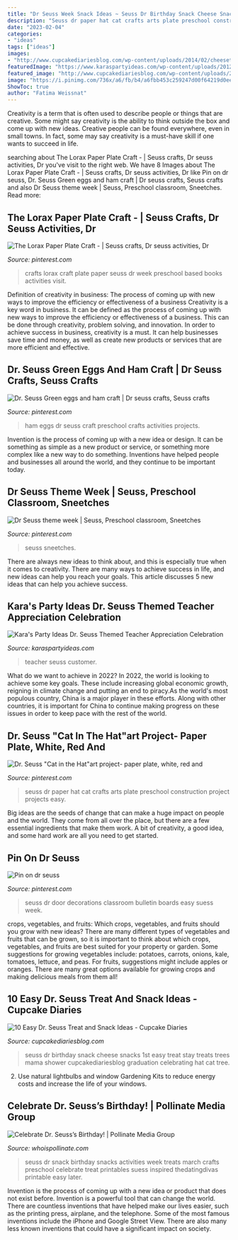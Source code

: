```yaml
---
title: "Dr Seuss Week Snack Ideas ~ Seuss Dr Birthday Snack Cheese Snacks 1st Easy Treat Stay Treats Trees Mama Shower Cupcakediariesblog Graduation Celebrating Hat Cat Tree"
description: "Seuss dr paper hat cat crafts arts plate preschool construction project projects easy"
date: "2023-02-04"
categories:
- "ideas"
tags: ["ideas"]
images:
- "http://www.cupcakediariesblog.com/wp-content/uploads/2014/02/cheesetrees.jpg"
featuredImage: "https://www.karaspartyideas.com/wp-content/uploads/2012/05/teacherappreciation_Staff_web_600x750.jpg"
featured_image: "http://www.cupcakediariesblog.com/wp-content/uploads/2014/02/cheesetrees.jpg"
image: "https://i.pinimg.com/736x/a6/fb/b4/a6fbb453c259247d00f64219d0ee4024.jpg"
ShowToc: true
author: "Fatima Weissnat"
---
```



Creativity is a term that is often used to describe people or things that are creative. Some might say creativity is the ability to think outside the box and come up with new ideas. Creative people can be found everywhere, even in small towns. In fact, some may say creativity is a must-have skill if one wants to succeed in life.

	

		
searching about The Lorax Paper Plate Craft - | Seuss crafts, Dr seuss activities, Dr you've visit to the right web. We have 8 Images about The Lorax Paper Plate Craft - | Seuss crafts, Dr seuss activities, Dr like Pin on dr seuss, Dr. Seuss Green eggs and ham craft | Dr seuss crafts, Seuss crafts and also Dr Seuss theme week | Seuss, Preschool classroom, Sneetches. Read more:
		
    
## The Lorax Paper Plate Craft - | Seuss Crafts, Dr Seuss Activities, Dr

<img loading=lazy src="https://i.pinimg.com/736x/bf/58/af/bf58afb95b25f6a8b08102fd829b0c27--daycare-crafts-toddler-crafts.jpg" onerror="this.onerror=null;this.src='https://tse1.mm.bing.net/th?id=OIP.mFKGcwf10vHs48Rt6PDoFwHaK_&amp;pid=15.1';" alt="The Lorax Paper Plate Craft - | Seuss crafts, Dr seuss activities, Dr">

_Source: pinterest.com_

>crafts lorax craft plate paper seuss dr week preschool based books activities visit. 

	

Definition of creativity in business: The process of coming up with new ways to improve the efficiency or effectiveness of a business
Creativity is a key word in business. It can be defined as the process of coming up with new ways to improve the efficiency or effectiveness of a business. This can be done through creativity, problem solving, and innovation. 
In order to achieve success in business, creativity is a must. It can help businesses save time and money, as well as create new products or services that are more efficient and effective.

    
## Dr. Seuss Green Eggs And Ham Craft | Dr Seuss Crafts, Seuss Crafts

<img loading=lazy src="https://i.pinimg.com/736x/f0/19/a0/f019a03c6c6396cf2e0629a5e3e5cb92--green-eggs-and-ham-hams.jpg" onerror="this.onerror=null;this.src='https://tse3.mm.bing.net/th?id=OIP.cT2E3d-bT6TZeusXWLh5sAHaJ3&amp;pid=15.1';" alt="Dr. Seuss Green eggs and ham craft | Dr seuss crafts, Seuss crafts">

_Source: pinterest.com_

>ham eggs dr seuss craft preschool crafts activities projects. 

	

Invention is the process of coming up with a new idea or design. It can be something as simple as a new product or service, or something more complex like a new way to do something. Inventions have helped people and businesses all around the world, and they continue to be important today.

    
## Dr Seuss Theme Week | Seuss, Preschool Classroom, Sneetches

<img loading=lazy src="https://i.pinimg.com/originals/12/93/b6/1293b6653f100ec6f7f2cce51eb25564.jpg" onerror="this.onerror=null;this.src='https://tse2.mm.bing.net/th?id=OIP.DxQfpTe-2zqzeGi0xH8P9gHaNK&amp;pid=15.1';" alt="Dr Seuss theme week | Seuss, Preschool classroom, Sneetches">

_Source: pinterest.com_

>seuss sneetches. 

	

There are always new ideas to think about, and this is especially true when it comes to creativity. There are many ways to achieve success in life, and new ideas can help you reach your goals. This article discusses 5 new ideas that can help you achieve success.

    
## Kara&#039;s Party Ideas Dr. Seuss Themed Teacher Appreciation Celebration

<img loading=lazy src="https://www.karaspartyideas.com/wp-content/uploads/2012/05/teacherappreciation_Staff_web_600x750.jpg" onerror="this.onerror=null;this.src='https://tse2.mm.bing.net/th?id=OIP._OMjY_XkphhZA10TbQkvSwHaJQ&amp;pid=15.1';" alt="Kara&#039;s Party Ideas Dr. Seuss Themed Teacher Appreciation Celebration">

_Source: karaspartyideas.com_

>teacher seuss customer. 

	

What do we want to achieve in 2022?
In 2022, the world is looking to achieve some key goals. These include increasing global economic growth, reigning in climate change and putting an end to piracy.As the world's most populous country, China is a major player in these efforts. Along with other countries, it is important for China to continue making progress on these issues in order to keep pace with the rest of the world.

    
## Dr. Seuss &quot;Cat In The Hat&quot;art Project- Paper Plate, White, Red And

<img loading=lazy src="https://i.pinimg.com/736x/6e/e3/91/6ee391717b11de053293738ef10af552--dr-seuss-art-black-construction-paper.jpg" onerror="this.onerror=null;this.src='https://tse1.mm.bing.net/th?id=OIP.NPKG_dliLBbYzHH13y4PcQHaJ3&amp;pid=15.1';" alt="Dr. Seuss &quot;Cat in the Hat&quot;art project- paper plate, white, red and">

_Source: pinterest.com_

>seuss dr paper hat cat crafts arts plate preschool construction project projects easy. 

	

Big ideas are the seeds of change that can make a huge impact on people and the world. They come from all over the place, but there are a few essential ingredients that make them work. A bit of creativity, a good idea, and some hard work are all you need to get started.

    
## Pin On Dr Seuss

<img loading=lazy src="https://i.pinimg.com/736x/a6/fb/b4/a6fbb453c259247d00f64219d0ee4024.jpg" onerror="this.onerror=null;this.src='https://tse4.mm.bing.net/th?id=OIP.BSEkP6xXWWE44v-ntUpHawHaJ3&amp;pid=15.1';" alt="Pin on dr seuss">

_Source: pinterest.com_

>seuss dr door decorations classroom bulletin boards easy suess week. 

	

crops, vegetables, and fruits: Which crops, vegetables, and fruits should you grow with new ideas?
There are many different types of vegetables and fruits that can be grown, so it is important to think about which crops, vegetables, and fruits are best suited for your property or garden. Some suggestions for growing vegetables include: potatoes, carrots, onions, kale, tomatoes, lettuce, and peas. For fruits, suggestions might include apples or oranges. There are many great options available for growing crops and making delicious meals from them all!

    
## 10 Easy Dr. Seuss Treat And Snack Ideas - Cupcake Diaries

<img loading=lazy src="http://www.cupcakediariesblog.com/wp-content/uploads/2014/02/cheesetrees.jpg" onerror="this.onerror=null;this.src='https://tse4.mm.bing.net/th?id=OIP.HtRWb--lrUiuC_EuF2-2LwHaLG&amp;pid=15.1';" alt="10 Easy Dr. Seuss Treat and Snack Ideas - Cupcake Diaries">

_Source: cupcakediariesblog.com_

>seuss dr birthday snack cheese snacks 1st easy treat stay treats trees mama shower cupcakediariesblog graduation celebrating hat cat tree. 

	

2. Use natural lightbulbs and window Gardening Kits to reduce energy costs and increase the life of your windows.

    
## Celebrate Dr. Seuss’s Birthday! | Pollinate Media Group

<img loading=lazy src="http://whoispollinate.com/wp-content/uploads/2015/02/a6b68c8f65f6a217c1071531c9a40eeb.jpg" onerror="this.onerror=null;this.src='https://tse2.mm.bing.net/th?id=OIP.pnRCEHXYiYxhYnxdmprd-AHaNO&amp;pid=15.1';" alt="Celebrate Dr. Seuss’s Birthday! | Pollinate Media Group">

_Source: whoispollinate.com_

>seuss dr snack birthday snacks activities week treats march crafts preschool celebrate treat printables suess inspired thedatingdivas printable easy later. 

	

Invention is the process of coming up with a new idea or product that does not exist before. Invention is a powerful tool that can change the world. There are countless inventions that have helped make our lives easier, such as the printing press, airplane, and the telephone. Some of the most famous inventions include the iPhone and Google Street View. There are also many less known inventions that could have a significant impact on society.

